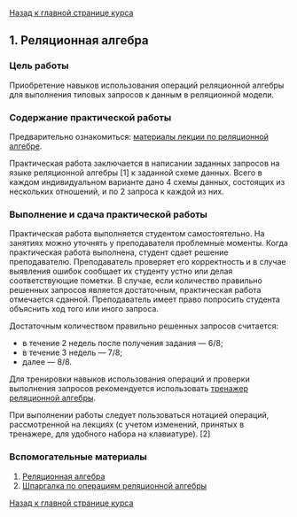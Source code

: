 [Назад к главной странице курса](https://github.com/db-course/syllabus)

## 1. Реляционная алгебра

### Цель работы

Приобретение навыков использования операций реляционной алгебры для выполнения типовых запросов к данным в реляционной модели.

### Содержание практической работы

Предварительно ознакомиться: [материалы лекции по реляционной алгебре](https://guap.aksenov.in/db/lectures/doku.php?id=lectures:lecture2).

Практическая работа заключается в написании заданных запросов на языке реляционной алгебры [1] к заданной схеме данных. Всего в каждом индивидуальном варианте дано 4 схемы данных, состоящих из нескольких отношений, и по 2 запроса к каждой из них.

### Выполнение и сдача практической работы

Практическая работа выполняется студентом самостоятельно. На занятиях можно уточнять у преподавателя проблемные моменты. Когда практическая работа выполнена, студент сдает решение преподавателю. Преподаватель проверяет его корректность и в случае выявления ошибок сообщает их студенту устно или делая соответствующие пометки. В случае, если количество правильно решенных запросов является достаточным, практическая работа отмечается сданной. Преподаватель имеет право попросить студента объяснить ход того или иного запроса.

Достаточным количеством правильно решенных запросов считается:
* в течение 2 недель после получения задания — 6/8;
* в течение 3 недель — 7/8;
* далее — 8/8.

Для тренировки навыков использования операций и проверки выполнения запросов рекомендуется использовать [тренажер реляционной алгебры](https://guap.aksenov.in/db/ra/).

При выполнении работы следует пользоваться нотацией операций, рассмотренной на лекциях (с учетом изменений, принятых в тренажере, для удобного набора на клавиатуре). [2]

### Вспомогательные материалы

1. [Реляционная алгебра](https://citforum.ru/database/dblearn/dblearn04.shtml)
2. [Шпаргалка по операциям реляционной алгебры](https://www.dropbox.com/s/ocqp664cjpbri9l/rel_alg.pdf?dl=0)

[Назад к главной странице курса](https://github.com/db-course/syllabus)
